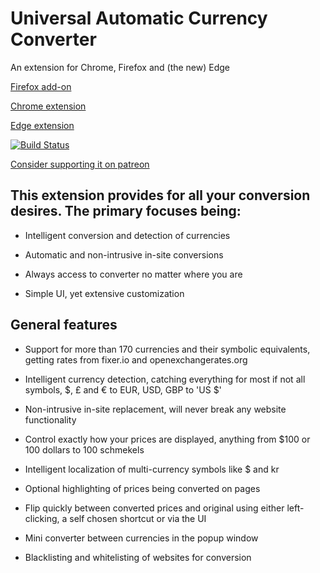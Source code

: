 # Universal Automatic Currency Converter

An extension for Chrome, Firefox and (the new) Edge

[Firefox add-on](https://addons.mozilla.org/en-US/firefox/addon/ua-currency-converter/)

[Chrome extension](https://chrome.google.com/webstore/detail/universal-automatic-curre/hbjagjepkeogombomfeefdmjnclgojli)

[Edge extension](https://microsoftedge.microsoft.com/addons/detail/universal-automatic-curre/aeejpkkbcpndcbnmhifkdeabgjafghfn)

[![Build Status](https://travis-ci.com/Baizey/UniversalAutomaticCurrencyConverter.svg?branch=deployed-v3)](https://travis-ci.com/Baizey/UniversalAutomaticCurrencyConverter)

[Consider supporting it on patreon](https://www.patreon.com/uacc)

## This extension provides for all your conversion desires. The primary focuses being:

- Intelligent conversion and detection of currencies

- Automatic and non-intrusive in-site conversions

- Always access to converter no matter where you are

- Simple UI, yet extensive customization

## General features

- Support for more than 170 currencies and their symbolic equivalents, getting rates from fixer.io and openexchangerates.org

- Intelligent currency detection, catching everything for most if not all symbols, $, £ and € to EUR, USD, GBP to 'US $'

- Non-intrusive in-site replacement, will never break any website functionality

- Control exactly how your prices are displayed, anything from $100 or 100 dollars to 100 schmekels

- Intelligent localization of multi-currency symbols like $ and kr

- Optional highlighting of prices being converted on pages

- Flip quickly between converted prices and original using either left-clicking, a self chosen shortcut or via the UI

- Mini converter between currencies in the popup window

- Blacklisting and whitelisting of websites for conversion
